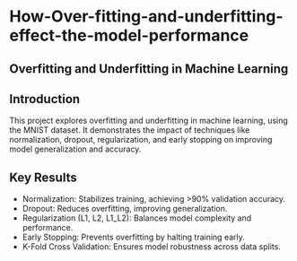 # How-Over-fitting-and-underfitting-effect-the-model-performance
## Overfitting and Underfitting in Machine Learning
## Introduction
This project explores overfitting and underfitting in machine learning, using the MNIST dataset. It demonstrates the impact of techniques like normalization, dropout, regularization, and early stopping on improving model generalization and accuracy.
## Key Results
- Normalization: Stabilizes training, achieving >90% validation accuracy.
- Dropout: Reduces overfitting, improving generalization.
- Regularization (L1, L2, L1_L2): Balances model complexity and performance.
- Early Stopping: Prevents overfitting by halting training early.
- K-Fold Cross Validation: Ensures model robustness across data splits.
